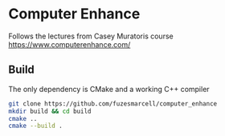 # Computer Enhance
Follows the lectures from Casey Muratoris course https://www.computerenhance.com/ 

## Build
The only dependency is CMake and a working C++ compiler

``` sh
git clone https://github.com/fuzesmarcell/computer_enhance
mkdir build && cd build
cmake ..
cmake --build .
```